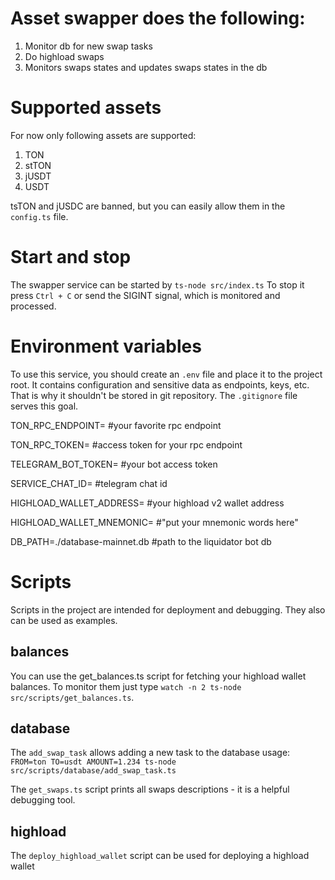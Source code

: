 # Asset swapper does the following:
1. Monitor db for new swap tasks
2. Do highload swaps
3. Monitors swaps states and updates swaps states in the db

# Supported assets
For now only following assets are supported:
1. TON
2. stTON
3. jUSDT
4. USDT

tsTON and jUSDC are banned, but you can easily allow them in the `config.ts` file. 

# Start and stop
The swapper service can be started by `ts-node src/index.ts`
To stop it press `Ctrl + C` or send the SIGINT signal, which is monitored and processed. 


# Environment variables

To use this service, you should create an `.env` file and place it to the project root.
It contains configuration and sensitive data as endpoints, keys, etc.
That is why it shouldn't be stored in git repository. The `.gitignore` file serves this goal.

TON_RPC_ENDPOINT= #your favorite rpc endpoint

TON_RPC_TOKEN= #access token for your rpc endpoint

TELEGRAM_BOT_TOKEN= #your bot access token

SERVICE_CHAT_ID= #telegram chat id

HIGHLOAD_WALLET_ADDRESS= #your highload v2 wallet address

HIGHLOAD_WALLET_MNEMONIC= #"put your mnemonic words here"

DB_PATH=./database-mainnet.db #path to the liquidator bot db

# Scripts
Scripts in the project are intended for deployment and debugging. They also can be used as examples.

## balances
You can use the get_balances.ts script for fetching your highload wallet balances.
To monitor them just type `watch -n 2 ts-node src/scripts/get_balances.ts`.

## database

The `add_swap_task` allows adding a new task to the database
usage: `FROM=ton TO=usdt AMOUNT=1.234 ts-node src/scripts/database/add_swap_task.ts`

The `get_swaps.ts` script prints all swaps descriptions - it is a helpful debugging tool.

## highload
The `deploy_highload_wallet` script can be used for deploying a highload wallet
